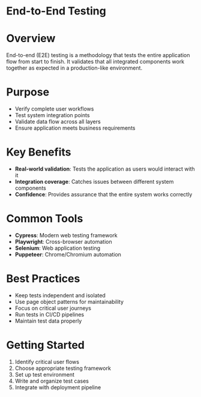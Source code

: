 
# End-to-End Testing

# Overview
End-to-end (E2E) testing is a methodology that tests the entire application flow from start to finish. It validates that all integrated components work together as expected in a production-like environment.

# Purpose
- Verify complete user workflows
- Test system integration points
- Validate data flow across all layers
- Ensure application meets business requirements

# Key Benefits
- **Real-world validation**: Tests the application as users would interact with it
- **Integration coverage**: Catches issues between different system components
- **Confidence**: Provides assurance that the entire system works correctly

# Common Tools
- **Cypress**: Modern web testing framework
- **Playwright**: Cross-browser automation
- **Selenium**: Web application testing
- **Puppeteer**: Chrome/Chromium automation

# Best Practices
- Keep tests independent and isolated
- Use page object patterns for maintainability
- Focus on critical user journeys
- Run tests in CI/CD pipelines
- Maintain test data properly

# Getting Started
1. Identify critical user flows
2. Choose appropriate testing framework
3. Set up test environment
4. Write and organize test cases
5. Integrate with deployment pipeline
